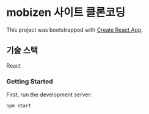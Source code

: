 # mobizen 사이트 클론코딩

This project was bootstrapped with [Create React App](https://github.com/facebook/create-react-app).

## 기술 스택

React

### Getting Started
First, run the development server:

```
npm start
```
